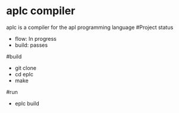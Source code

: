 # aplc compiler 
aplc is a compiler for the apl programming language
#Project status
* flow: In progress
* build: passes

#build
* git clone <eplc>
* cd eplc
* make

#run 
* eplc build <filename>
